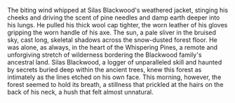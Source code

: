 The biting wind whipped at Silas Blackwood's weathered jacket, stinging his cheeks and driving the scent of pine needles and damp earth deeper into his lungs.  He pulled his thick wool cap tighter, the worn leather of his gloves gripping the worn handle of his axe.  The sun, a pale sliver in the bruised sky, cast long, skeletal shadows across the snow-dusted forest floor.  He was alone, as always, in the heart of the Whispering Pines, a remote and unforgiving stretch of wilderness bordering the Blackwood family's ancestral land.  Silas Blackwood, a logger of unparalleled skill and haunted by secrets buried deep within the ancient trees, knew this forest as intimately as the lines etched on his own face.  This morning, however, the forest seemed to hold its breath, a stillness that prickled at the hairs on the back of his neck, a hush that felt almost unnatural.
